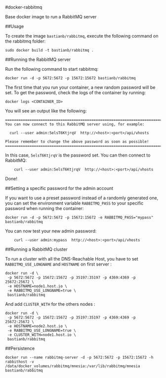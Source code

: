 #docker-rabbitmq

Base docker image to run a RabbitMQ server


##Usage

To create the image `bastianb/rabbitmq`, execute the following command on the rabbitmq folder:

	sudo docker build -t bastianb/rabbitmq .


##Running the RabbitMQ server

Run the following command to start rabbitmq:

	docker run -d -p 5672:5672 -p 15672:15672 bastianb/rabbitmq

The first time that you run your container, a new random password will be set.
To get the password, check the logs of the container by running:

	docker logs <CONTAINER_ID>

You will see an output like the following:
```
========================================================================
You can now connect to this RabbitMQ server using, for example:

  curl --user admin:5elsT6KtjrqV  http://<host>:<port>/api/vhosts

Please remember to change the above password as soon as possible!
========================================================================
```

In this case, `5elsT6KtjrqV` is the password set.
You can then connect to RabbitMQ:

        curl --user admin:5elsT6KtjrqV  http://<host>:<port>/api/vhosts

Done!


##Setting a specific password for the admin account

If you want to use a preset password instead of a randomly generated one, you can
set the environment variable `RABBITMQ_PASS` to your specific password when running the container:

	docker run -d -p 5672:5672 -p 15672:15672 -e RABBITMQ_PASS="mypass" bastianb/rabbitmq

You can now test your new admin password:

        curl --user admin:mypass  http://<host>:<port>/api/vhosts


##Running a RabbitMQ cluster

To run a cluster with all the DNS-Reachable Host, you have to set `RABBITMQ_USE_LONGNAME`
and `HOSTNAME` on first server :

```
docker run -d \
 -p 5672:5672 -p 15672:15672 -p 35197:35197 -p 4369:4369 -p 25672:25672 \
 -e HOSTNAME=node1.host.io \
 -e RABBITMQ_USE_LONGNAME=true \
 bastianb/rabbitmq
```

And add `CLUSTER_WITH` for the others nodes :

```
docker run -d \
 -p 5672:5672 -p 15672:15672 -p 35197:35197 -p 4369:4369 -p 25672:25672 \
 -e HOSTNAME=node2.host.io \
 -e RABBITMQ_USE_LONGNAME=true \
 -e CLUSTER_WITH=node1.host.io \
 bastianb/rabbitmq
```

##Persistence

```
docker run --name rabbitmq-server -d -p 5672:5672 -p 15672:15672 -h rabbithost -v /data/docker_volumes/rabbitmq/mnesia:/var/lib/rabbitmq/mnesia bastianb/rabbitmq
```  